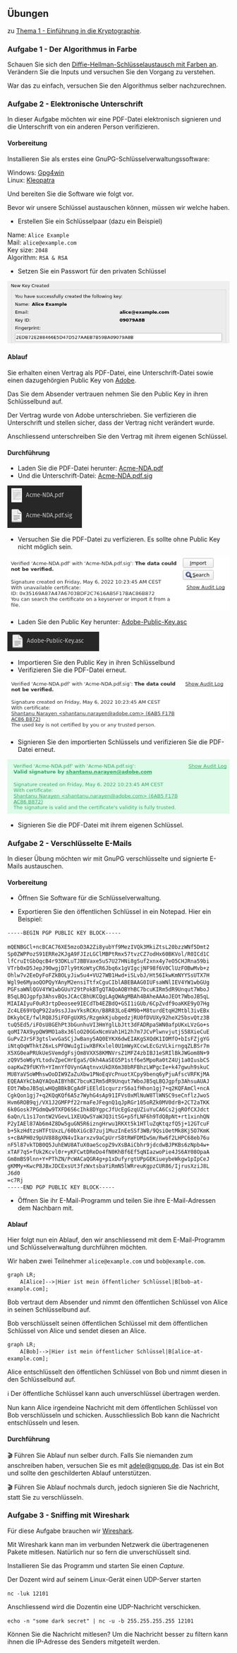 ## Übungen

zu [Thema 1 - Einführung in die Kryptographie](README.md).

### Aufgabe 1 - Der Algorithmus in Farbe

Schauen Sie sich den [Diffie-Hellman-Schlüsselaustausch mit Farben an](https://web.archive.org/web/20191204033401/http://www.inf-schule.de/kommunikation/kryptologie/modernechiffriersysteme/exkurs_diffie). Verändern Sie die Inputs und versuchen Sie den Vorgang zu verstehen.

War das zu einfach, versuchen Sie den Algorithmus selber nachzurechnen.

### Aufgabe 2 - Elektronische Unterschrift

In dieser Aufgabe möchten wir eine PDF-Datei elektronisch signieren und die Unterschrift von ein anderen Person verifizieren.

#### Vorbereitung

Installieren Sie als erstes eine GnuPG-Schlüsselverwaltungssoftware:

Windows: [Gpg4win](https://www.gpg4win.org/)\
Linux: [Kleopatra](https://www.openpgp.org/software/kleopatra/)

Und bereiten Sie die Software wie folgt vor.

Bevor wir unsere Schlüssel austauschen können, müssen wir welche haben.

* Erstellen Sie ein Schlüsselpaar (dazu ein Beispiel)

Name: `Alice Example`\
Mail: `alice@example.com`\
Key size: `2048`\
Algorithm: `RSA & RSA`

* Setzen Sie ein Passwort für den privaten Schlüssel

![](../new-key.png)

#### Ablauf

Sie erhalten einen Vertrag als PDF-Datei, eine Unterschrift-Datei sowie einen dazugehörgien Public Key von [Adobe](https://www.adobe.com/).

Das Sie dem Absender vertrauen nehmen Sie den Public Key in ihren Schlüsselbund auf.

Der Vertrag wurde von Adobe unterschrieben. Sie verfizieren die Unterschrift und stellen sicher, dass der Vertrag nicht verändert wurde.

Anschliessend unterschreiben Sie den Vertrag mit ihrem eigenen Schlüssel.

#### Durchführung

* Laden Sie die PDF-Datei herunter: [Acme-NDA.pdf](https://github.com/janikvonrotz/encrypt.casa/raw/main/Acme-NDA.pdf)
* Und die Unterschrift-Datei: [Acme-NDA.pdf.sig](https://github.com/janikvonrotz/encrypt.casa/raw/main/Acme-NDA.pdf.sig)

![](../acme-pdf-sig.png)

* Versuchen Sie die PDF-Datei zu verfizieren. Es sollte ohne Public Key nicht möglich sein.

![](../cleopatra-verification-failed.png)

* Laden Sie den Public Key herunter: [Adobe-Public-Key.asc](https://github.com/janikvonrotz/encrypt.casa/raw/main/Adobe-Public-Key.asc)

![](../adobe-public-key.png)

* Importieren Sie den Public Key in ihren Schlüsselbund
* Verifizieren Sie die PDF-Datei erneut.

![](../cleopatra-not-trusted.png)
* Signieren Sie den importierten Schlüssels und verifizieren Sie die PDF-Datei erneut.

![](../cleopatra-signed.png)

* Signieren Sie die PDF-Datei mit ihrem eigenen Schlüssel.

### Aufgabe 2 - Verschlüsselte E-Mails

In dieser Übung möchten wir mit GnuPG verschlüsselte und signierte E-Mails austauschen.

#### Vorbereitung

* Öffnen Sie Software für die Schlüsselverwaltung.

* Exportieren Sie den öffentlichen Schlüssel in ein Notepad. Hier ein Beispiel:

```
-----BEGIN PGP PUBLIC KEY BLOCK-----

mQENBGCl+ncBCAC76XE5mzoD3A2Zi8yubYf9MezIVQk3MkiZtsL20bzzWNf5Dmt2
Sp0ZWPPozS91ERRe2KJgA9FJIzLGClMBPtRmx57tvzCZ7odHx60BKVol/R0ICd1C
lfCruItGbOqcB4r93DKLuTJBBVaxe5uS7U27HNi8gSuf2xnx4y7eO5CHJRna59bi
VTrb0xD5JepJ90wgjD7ly9tKoWtyCR6Jbq6x1gVIgcjNF98f6V0ClUzFOBwMvb+z
Ohlw7v2EeDyFoFZkBOLyJiw5u4+VU27WB1Hwd+iSLvbJ/Ht56IkwKmNYYSsUTX7H
Wgl9e6MyaoQOPQyYAnyM2ensiTtfxCguCIblABEBAAG0IUFsaWNlIEV4YW1wbGUg
PGFsaWNlQGV4YW1wbGUuY29tPokBTgQTAQoAOBYhBC7bcuKIRm5dR9Unqut7WboJ
B5qLBQJgpfp3AhsvBQsJCAcCBhUKCQgLAgQWAgMBAh4BAheAAAoJEOt7WboJB5qL
MIAIAIyuF0uR3rtpDeosee9IECdTb4EZBdQ+GSI1iGUb/6CpZvdf9oaKKE9yO7Hg
Zc4LE69YQqP922a9ssJJavYksRCKn/B8R83LoE4M9b+M8turdEtqH2Mtbl3ivEBx
DKkybCE/fwlRQ8J5iFOFgUXRS/RzgmkKjubgedzjRU0fDVUXy92heX25bsvQtz3B
tuQ5Ed5/iFOsU8GEhPt3bGunhuVI3HmYglLbJtt3dFADRpaSWN0afpUKxLVzGo+s
qoMI7AX9ypQW9MO1a8x36loO20GGxNcmVah1H12h7m7JCvPlwnvjutjS58XieCuE
GuPvZJrSF3gtslwvGaSCjJwBany5AQ0EYKX6dwEIAKgSXQdK1IOMfO+bIsFZjgYG
iNtqOqWThktZ6xLsPFOWuIgIiwXBFKxlel0U1mWyXCcwLEcGzVLkirngqZLBSr7m
X5XG0eaPRUkUeSVemdgFsjOm8VXXS8KMNVrsZ1MFZ4zbIBJ1eSRIlBkJWGom8N+9
zQ9V5oW6yYLtodvZpeCHrEgaS/Okh4AaSEG5P1stf6e5MpoRa0tZ4Uj1a0IusbCS
oapKwZ9fUKYh+YImnYfOVynGAqtnvxUkDX6m38bRFBhzLWPgcIe+k47gwuh9skuC
MU8YaVSoWMhswOoDIW9ZaZuXbw1PNoEqVcPnuotXCpy9benq6yPjuAfscVRFKjMA
EQEAAYkCbAQYAQoAIBYhBC7bcuKIRm5dR9Unqut7WboJB5qLBQJgpfp3AhsuAUAJ
EOt7WboJB5qLwHQgBBkBCgAdFiEEld1cqurzrS6a1fHhon1gj7+q2KQFAmCl+ncA
CgkQon1gj7+q2KQqKQf6A5z7WyhG4sAp91IFVs0xMlNuW8TlWNSC9seCnflzJwoS
Hvm6ROB9qj/VX1J2GMFPf22rmaFeJFegnQ1qJpRGr105oRZk0MV0drB+2CT2aTKK
6k0Gosk7PGdmQw9TXFD6S6cIhk8DYgpcJfUcEgGzqUZiuYuCA6Cs2jqROfCXJdct
6aQn/L1s17ontW2VGevL1XEUQwSYaWJQ3itSG+p5fLNF6h9TdQ8pNt+rt1xinhQN
P2yIAEl87Ab6m4Z8Dw5guGN5R6izngHrwu1RKXt5k1HTluZqKtqzfQ5j+12GTcuF
b+5kzHdtzsHTFtUxzL/60bXiGcB7zuj1MuzInEeSSf3WB/9QsiOetMk8Kj5O7KmK
s+cBAPH0z9pUV888gXN4vIkarxzv9aCpUrrS8tRWFDMIwSm/Rw6f2LHPC68eb76u
nF5l87vkTDB0Q5JuhEWU8ATuX0aeScopZ9vXsBAiCbhr9jdcdwBJPKBs6zNpb4w+
xTAF7qS+fUk2Kcvl0r+yKFCwtDReDo4fN0KhBf6Ef5qNIazwoPie4JS6AY08OpaA
Gm8mBS9lnn+Y+PThZN/PcWACaQGR4g+p1xDufyrgtUPpGEKiueybeWkgw1pIpCeJ
gKMMy+KwcP8JBxJDCExsUt3fzWxtsbaYiRmN5lWRreuKgpzCUR86/IjrusXziJ8L
J6d0
=c7Rj
-----END PGP PUBLIC KEY BLOCK-----
```

* Öffnen Sie ihr E-Mail-Programm und teilen Sie ihre E-Mail-Adressen dem Nachbarn mit.

#### Ablauf

Hier folgt nun ein Ablauf, den wir anschliessend mit dem E-Mail-Programm und Schlüsselverwaltung durchführen möchten.

Wir haben zwei Teilnehmer `alice@example.com` und `bob@example.com`.

```mermaid
graph LR;
    A[Alice]-->|Hier ist mein öffentlicher Schlüssel|B[bob-at-example.com];
```

Bob vertraut dem Absender und nimmt den öffentlichen Schlüssel von Alice in seinen Schlüsselbund auf.

Bob verschlüsselt seinen öffentlichen Schlüssel mit dem öffentlichen Schlüssel von Alice und sendet diesen an Alice.

```mermaid
graph LR;
    A[Bob]-->|Hier ist mein öffentlicher Schlüssel|B[alice-at-example.com];
```

Alice entschlüsselt den öffentlichen Schlüssel von Bob und nimmt diesen in den Schlüsselbund auf.

ℹ️ Der öffentliche Schlüssel kann auch unverschlüssel übertragen werden.

Nun kann Alice irgendeine Nachricht mit dem öffentlichen Schlüssel von Bob verschlüsseln und schicken. Ausschliesslich Bob kann die Nachricht entschlüsseln und lesen.

#### Durchführung

🎬 Führen Sie Ablauf  nun selber durch. Falls Sie niemanden zum anschreiben haben, versuchen Sie es mit <adele@gnupp.de>. Das ist ein Bot und sollte den geschilderten Ablauf unterstützen.

🎬 Führen Sie Ablauf nochmals durch, jedoch signieren Sie die Nachricht, statt Sie zu verschlüsseln.

### Aufgabe 3 - Sniffing mit Wireshark

Für diese Aufgabe brauchen wir [Wireshark](https://www.wireshark.org/download.html).

Mit Wireshark kann man im verbunden Netzwerk die übertragenenen Pakete mitlesen. Natürlich nur so fern die unverschlüsselt sind.

Installieren Sie das Programm und starten Sie einen *Capture.*

Der Dozent wird auf seinem Linux-Gerät einen UDP-Server starten

`nc -luk 12101`

Anschliessend wird die Dozentin eine UDP-Nachricht verschicken.

`echo -n "some dark secret" | nc -u -b 255.255.255.255 12101`

Können Sie die Nachricht mitlesen? Um die Nachricht besser zu filtern kann ihnen die IP-Adresse des Senders mitgeteilt werden.